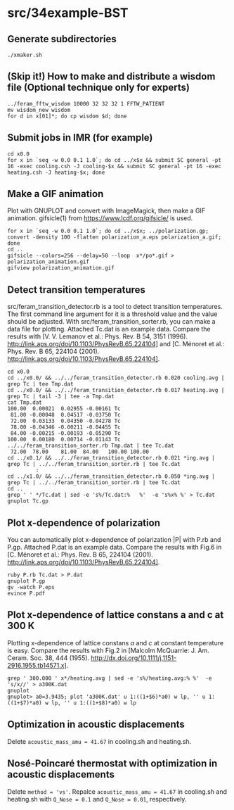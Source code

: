 src/34example-BST
=================
## Generate subdirectories
    ./xmaker.sh

## (Skip it!) How to make and distribute a wisdom file (Optional technique only for experts)
    ../feram_fftw_wisdom 10000 32 32 32 1 FFTW_PATIENT
    mv wisdom_new wisdom
    for d in x[01]*; do cp wisdom $d; done

## Submit jobs in IMR (for example)
    cd x0.0
    for x in `seq -w 0.0 0.1 1.0`; do cd ../x$x && submit SC general -pt 16 -exec cooling.csh -J cooling-$x && submit SC general -pt 16 -exec heating.csh -J heating-$x; done

## Make a GIF animation
Plot with GNUPLOT and convert with ImageMagick, then make a GIF animation.
gifsicle(1) from https://www.lcdf.org/gifsicle/ is used.

    for x in `seq -w 0.0 0.1 1.0`; do cd ../x$x; ../polarization.gp; convert -density 100 -flatten polarization_a.eps polarization_a.gif; done
    cd ..
    gifsicle --colors=256 --delay=50 --loop  x*/po*.gif > polarization_animation.gif
    gifview polarization_animation.gif

## Detect transition temperatures
src/feram_transition_detector.rb is a tool to detect transition temperatures.
The first command line argument for it is a threshold value and the value should be adjusted.
With src/feram_transition_sorter.rb, you can make a data file for plotting.
Attached Tc.dat is an example data. Compare the results with
[V. V. Lemanov et al.: Phys. Rev. B 54, 3151 (1996). http://link.aps.org/doi/10.1103/PhysRevB.65.224104] and
[C. Ménoret et al.: Phys. Rev. B 65, 224104 (2001). http://link.aps.org/doi/10.1103/PhysRevB.65.224104].

    cd x0.0
    cd ../x0.0/ && ../../feram_transition_detector.rb 0.020 cooling.avg | grep Tc | tee Tmp.dat
    cd ../x0.0/ && ../../feram_transition_detector.rb 0.017 heating.avg | grep Tc | tail -3 | tee -a Tmp.dat
    cat Tmp.dat
    100.00  0.00021  0.02955 -0.00161 Tc
     81.00 -0.00048  0.04517 -0.03750 Tc
     72.00  0.03133  0.04350 -0.04278 Tc
     78.00 -0.04346 -0.00211 -0.04455 Tc
     84.00 -0.00215 -0.00193 -0.05290 Tc
    100.00  0.00180  0.00714 -0.01143 Tc
    ../../feram_transition_sorter.rb Tmp.dat | tee Tc.dat
     72.00  78.00    81.00  84.00   100.00 100.00
    cd ../x0.1/ && ../../feram_transition_detector.rb 0.021 *ing.avg | grep Tc | ../../feram_transition_sorter.rb | tee Tc.dat
             :
    cd ../x1.0/ && ../../feram_transition_detector.rb 0.050 *ing.avg | grep Tc | ../../feram_transition_sorter.rb | tee Tc.dat
    cd ..
    grep ' ' */Tc.dat | sed -e 's%/Tc.dat:%   %'  -e 's%x% %' > Tc.dat
    gnuplot Tc.gp

## Plot x-dependence of polarization
You can automatically plot x-dependence of
polarization |P| with P.rb and P.gp.
Attached P.dat is an example data.
Compare the results with Fig.6 in
[C. Ménoret et al.: Phys. Rev. B 65, 224104 (2001).
http://link.aps.org/doi/10.1103/PhysRevB.65.224104].

    ruby P.rb Tc.dat > P.dat
    gnuplot P.gp
    gv -watch P.eps
    evince P.pdf

## Plot x-dependence of lattice constans a and c at 300 K
Plotting x-dependence of lattice constans *a* and *c* at constant temperature is easy.
Compare the results with Fig.2 in [Malcolm McQuarrie: J. Am. Ceram. Soc. 38, 444 (1955). http://dx.doi.org/10.1111/j.1151-2916.1955.tb14571.x].

    grep ' 300.000 ' x*/heating.avg | sed -e 's%/heating.avg:% %'  -e 's/x//' > a300K.dat
    gnuplot
    gnuplot> a0=3.9435; plot 'a300K.dat' u 1:((1+$6)*a0) w lp, '' u 1:((1+$7)*a0) w lp, '' u 1:((1+$8)*a0) w lp

## Optimization in acoustic displacements
Delete `acoustic_mass_amu = 41.67` in cooling.sh and heating.sh.

## Nosé-Poincaré thermostat with optimization in acoustic displacements
Delete `method = 'vs'`.
Repalce `acoustic_mass_amu = 41.67` in cooling.sh and heating.sh with
`Q_Nose = 0.1` and `Q_Nose = 0.01`, respectively.
